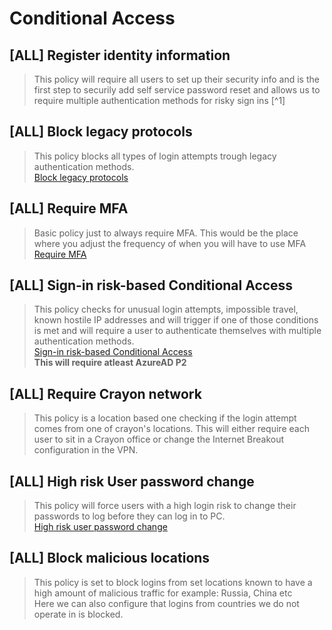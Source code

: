 # Conditional Access

## __[ALL] Register identity information__

> This policy will require all users to set up their security info and is the first step to securily add self service password reset and allows us to require multiple authentication methods for risky sign ins [^1]

## __[ALL] Block legacy protocols__

> This policy blocks all types of login attempts trough legacy authentication methods. </br>
[Block legacy protocols](https://docs.microsoft.com/en-us/azure/active-directory/fundamentals/concept-fundamentals-block-legacy-authentication)

## __[ALL] Require MFA__

> Basic policy just to always require MFA.
This would be the place where you adjust the frequency of when you will have to use MFA </br>
[Require MFA](https://docs.microsoft.com/en-us/azure/active-directory/conditional-access/howto-conditional-access-policy-all-users-mfa)

## __[ALL] Sign-in risk-based Conditional Access__

> This policy checks for unusual login attempts, impossible travel, known hostile IP addresses and will trigger if one of those conditions is met and will require a user to authenticate themselves with multiple authentication methods. </br>
[Sign-in risk-based Conditional Access](https://docs.microsoft.com/en-us/azure/active-directory/conditional-access/howto-conditional-access-policy-risk) </br>
__This will require atleast AzureAD P2__

## __[ALL] Require Crayon network__

> This policy is a location based one checking if the login attempt comes from one of crayon's locations. This will either require each user to sit in a Crayon office or change the Internet Breakout configuration in the VPN.

## __[ALL] High risk User password change__

> This policy will force users with a high login risk to change their passwords to log before they can log in to PC. </br>
[High risk user password change](https://docs.microsoft.com/en-us/azure/active-directory/conditional-access/howto-conditional-access-policy-risk-user)

## __[ALL] Block malicious locations__

> This policy is set to block logins from set locations known to have a high amount of malicious traffic for example: Russia, China etc </br>
Here we can also configure that logins from countries we do not operate in is blocked. </br>
